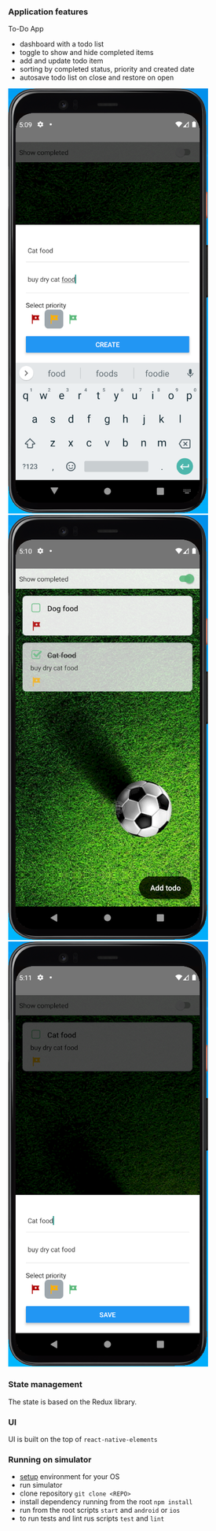 ### Application features
To-Do App
- dashboard with a todo list
- toggle to show and hide completed items
- add and update todo item
- sorting by completed status, priority and created date
- autosave todo list on close and restore on open

![screen 1](https://github.com/NadiaDal/MyImages/blob/master/screens/Android%20Emulator%20-%20Pixel_4_API_29_5554_1.png)
![screen 1](https://github.com/NadiaDal/MyImages/blob/master/screens/Android%20Emulator%20-%20Pixel_4_API_29_5554_2.png)
![screen 1](https://github.com/NadiaDal/MyImages/blob/master/screens/Android%20Emulator%20-%20Pixel_4_API_29_5554_3.png)

### State management

The state is based on the Redux library.

### UI
UI is built on the top of `react-native-elements`

### Running on simulator

- [setup](https://reactnative.dev/docs/environment-setup) environment for your OS
- run simulator
- clone repository `git clone <REPO>`
- install dependency running from the root `npm install`
- run  from the root scripts `start` and `android` or `ios`
- to run tests and lint rus scripts `test` and `lint`
